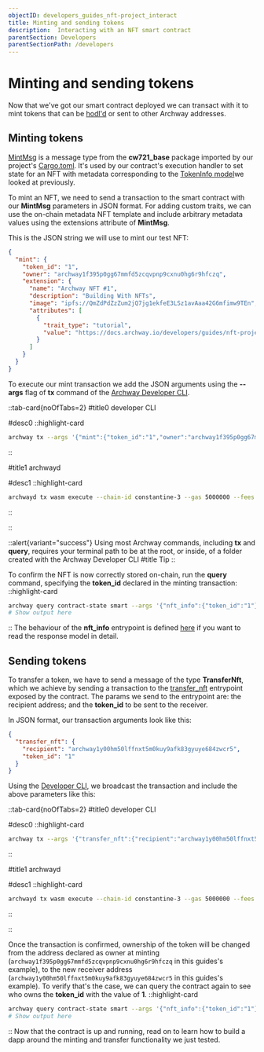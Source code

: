 ```yaml
---
objectID: developers_guides_nft-project_interact
title: Minting and sending tokens
description:  Interacting with an NFT smart contract
parentSection: Developers
parentSectionPath: /developers
---
```


# Minting and sending tokens

Now that we've got our smart contract deployed we can transact with it to mint tokens that can be <a href="https://academy.binance.com/en/glossary/hodl" target="_blank" >hodl'd</a> or sent to other Archway addresses.

## Minting tokens

<a href="https://github.com/CosmWasm/cw-nfts/blob/v0.9.3/contracts/cw721-base/src/msg.rs#L60-L72" target="_blank" >MintMsg</a> is a message type from the **cw721_base** package imported by our project's <a href="https://github.com/archway-network/archway-templates/blob/main/cw721/on-chain-metadata/Cargo.toml" target="_blank" >Cargo.toml</a>. It's used by our contract's execution handler to set state for an NFT with metadata corresponding to the <a href="https://github.com/CosmWasm/cw-nfts/blob/v0.9.3/contracts/cw721-base/src/state.rs#L91-L105" target="_blank" >TokenInfo model</a>we looked at previously.

To mint an NFT, we need to send a transaction to the smart contract with our **MintMsg** parameters in JSON format. For adding custom traits, we can use the on-chain metadata NFT template and include arbitrary metadata values using the extensions attribute of **MintMsg**.

This is the JSON string we will use to mint our test NFT:

```json
{
  "mint": {
    "token_id": "1",
    "owner": "archway1f395p0gg67mmfd5zcqvpnp9cxnu0hg6r9hfczq",
    "extension": {
      "name": "Archway NFT #1",
      "description": "Building With NFTs",
      "image": "ipfs://QmZdPdZzZum2jQ7jg1ekfeE3LSz1avAaa42G6mfimw9TEn",
      "attributes": [
        {
          "trait_type": "tutorial",
          "value": "https://docs.archway.io/developers/guides/nft-project/start"
        }
      ]
    }
  }
}
```

To execute our mint transaction we add the JSON arguments using the **--args** flag of **tx** command of the <a href="https://www.npmjs.com/package/@archwayhq/cli" target="_blank" >Archway Developer CLI</a>.

::tab-card{noOfTabs=2}
#title0
developer CLI

#desc0
::highlight-card

```bash
archway tx --args '{"mint":{"token_id":"1","owner":"archway1f395p0gg67mmfd5zcqvpnp9cxnu0hg6r9hfczq","extension":{"name":"Archway NFT #1","description":"Building With NFTs","image":"ipfs://QmZdPdZzZum2jQ7jg1ekfeE3LSz1avAaa42G6mfimw9TEn","attributes":[{"trait_type":"tutorial","value":"https://docs.archway.io/developers/guides/nft-project/start"}]}}}'
```

::

#title1
archwayd

#desc1
::highlight-card

```bash
archwayd tx wasm execute --chain-id constantine-3 --gas 5000000 --fees 8000aconst archway188u72zstacfq4uknszr0cqry8vn68ynrcfcee4xjlmk6v2vhewysnkr798  '{"mint":{"token_id":"1","owner":"archway1f395p0gg67mmfd5zcqvpnp9cxnu0hg6r9hfczq","extension":{"name":"Archway NFT #1","description":"Building With NFTs","image":"ipfs://QmZdPdZzZum2jQ7jg1ekfeE3LSz1avAaa42G6mfimw9TEn","attributes":[{"trait_type":"tutorial","value":"https://docs.archway.io/developers/guides/nft-project/start"}]}}}' --from my-wallet --node https://rpc.constantine.archway.tech:443
```

::

::








::alert{variant="success"}
Using most Archway commands, including **tx** and **query**, requires your terminal path to be at the root, or inside, of a folder created with the Archway Developer CLI
#title
Tip
::

To confirm the NFT is now correctly stored on-chain, run the **query** command, specifying the **token_id** declared in the minting transaction:
::highlight-card

```bash
archway query contract-state smart --args '{"nft_info":{"token_id":"1"}}'
# Show output here
```

::
The behaviour of the **nft_info** entrypoint is defined <a href="https://github.com/CosmWasm/cw-nfts/blob/v0.9.3/contracts/cw721-base/src/query.rs#L33-L39" target="_blank">here</a>  if you want to read the response model in detail.

## Sending tokens

To transfer a token, we have to send a message of the type **TransferNft**, which we achieve by sending a transaction to the <a href="https://github.com/CosmWasm/cw-nfts/blob/v0.9.3/contracts/cw721-base/src/execute.rs#L124-L139" target="_blank" >transfer_nft</a> entrypoint exposed by the contract. The params we send to the entrypoint are: the recipient address; and the **token_id** to be sent to the receiver.

In JSON format, our transaction arguments look like this:

```json
{
  "transfer_nft": {
    "recipient": "archway1y00hm50lffnxt5m0kuy9afk83gyuye684zwcr5",
    "token_id": "1"
  }
}
```

Using the <a href="https://www.npmjs.com/package/@archwayhq/cli" target="_blank" >Developer CLI</a>, we broadcast the transaction and include the above parameters like this:

::tab-card{noOfTabs=2}
#title0
developer CLI

#desc0
::highlight-card

```bash
archway tx --args '{"transfer_nft":{"recipient":"archway1y00hm50lffnxt5m0kuy9afk83gyuye684zwcr5","token_id":"1"}}'
```

::

#title1
archwayd

#desc1
::highlight-card

```bash
archwayd tx wasm execute --chain-id constantine-3 --gas 5000000 --fees 8000aconst archway19tj3m5rnspptlyjellxr7hqp9n7szym3wmgxs5g60guk64gpeaqq4r3h5c '{"transfer_nft":{"recipient":"archway1y00hm50lffnxt5m0kuy9afk83gyuye684zwcr5","token_id":"1"}}' --from my-wallet --node https://rpc.constantine.archway.tech:443
```

::

::








Once the transaction is confirmed, ownership of the token will be changed from the address declared as owner at minting (`archway1f395p0gg67mmfd5zcqvpnp9cxnu0hg6r9hfczq` in this guides's example), to the new receiver address (`archway1y00hm50lffnxt5m0kuy9afk83gyuye684zwcr5` in this guides's example). To verify that's the case, we can query the contract again to see who owns the **token_id** with the value of **1**.
::highlight-card

```bash
archway query contract-state smart --args '{"nft_info":{"token_id":"1"}}'
# Show output here
```

::
Now that the contract is up and running, read on to learn how to build a dapp around the minting and transfer functionality we just tested.
